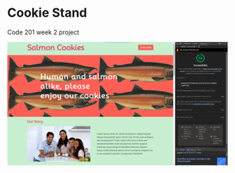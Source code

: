 # Cookie Stand

Code 201 week 2 project

![The Lighthouse score for this web page](./lighthouse.png)
